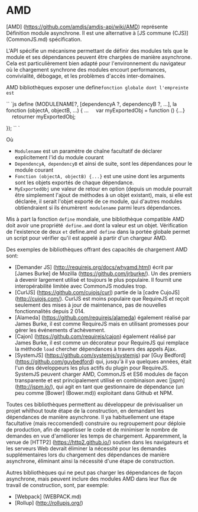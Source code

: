 # AMD

[AMD] (https://github.com/amdjs/amdjs-api/wiki/AMD) représente Définition module asynchrone. Il est une alternative à [JS commune (CJS)] (CommonJS.md) spécification.

L'API spécifie un mécanisme permettant de définir des modules tels que le module et ses dépendances peuvent être chargées de manière asynchrone. Cela est particulièrement bien adapté pour l'environnement du navigateur où le chargement synchrone des modules encourt performances, convivialité, débogage, et les problèmes d'accès inter-domaines.

AMD bibliothèques exposer une define` fonction globale dont l'empreinte est `

`` `js
define (MODULENAME?, [dependencyA ?, dependencyB ?, ...], la fonction (objectA, objectB, ...) {
...
    var myExportedObj = function () {...}
    retourner myExportedObj;

});
`` `

Où

- `Modulename` est un paramètre de chaîne facultatif de déclarer explicitement l'id du module courant
- `DependencyA`,` dependencyB` et ainsi de suite, sont les dépendances pour le module courant
- `Fonction (objectA, objectB) {...}` est une usine dont les arguments sont les objets exportés de chaque dépendance.
- `MyExportedObj` une valeur de retour en option (depuis un module pourrait être simplement l'ajout de méthodes à un objet existant), mais, si elle est déclarée, il serait l'objet exporté de ce module, qui d'autres modules obtiendraient si ils énumèrent` modulename` parmi leurs dépendances.

Mis à part la fonction `define` mondiale, une bibliothèque compatible AMD doit avoir une propriété` define.amd` dont la valeur est un objet. Vérification de l'existence de deux `et` define.amd` define` dans la portée globale permet un script pour vérifier qu'il est appelé à partir d'un chargeur AMD.

Des exemples de bibliothèques offrant des capacités de chargement AMD sont:

- [Demander JS] (http://requirejs.org/docs/whyamd.html) écrit par [James Burke] de Mozilla (https://github.com/jrburke/). Un des premiers à devenir largement utilisé et toujours le plus populaire. Il fournit une interopérabilité limitée avec CommonJS modules trop.
- [CurlJS] (https://github.com/cujojs/curl) partie de la [cadre CujoJS] (http://cujojs.com/). CurlJS est moins populaire que RequireJS et reçoit seulement des mises à jour de maintenance, pas de nouvelles fonctionnalités depuis 2 014.
- [Alameda] (https://github.com/requirejs/alameda) également réalisé par James Burke, il est comme RequireJS mais en utilisant promesses pour gérer les événements d'achèvement.
- [Cajon] (https://github.com/requirejs/cajon) également réalisé par James Burke, il est comme un décorateur pour RequireJS qui remplace la méthode `load` chercher dépendances à travers des appels Ajax.
- [SystemJS] (https://github.com/systemjs/systemjs) par [Guy Bedford] (https://github.com/guybedford) qui, jusqu'à il ya quelques années, était l'un des développeurs les plus actifs du plugin pour RequireJS. SystemJS peuvent charger AMD, CommonJS et ES6 modules de façon transparente et est principalement utilisé en combinaison avec [jspm] (http://jspm.io/), qui agit en tant que gestionnaire de dépendance (un peu comme [Bower] (Bower.md)) exploitant dans Github et NPM.

Toutes ces bibliothèques permettent au développeur de prévisualiser un projet whithout toute étape de la construction, en demandant les dépendances de manière asynchrone. Il ya habituellement une étape facultative (mais reccomended) construire ou regroupement pour déploie de production, afin de rapetisser le code et de minimiser le nombre de demandes en vue d'améliorer les temps de chargement. Apparemment, la venue de [HTTP2] (https://http2.github.io/) soutien dans les navigateurs et les serveurs Web devrait éliminer la nécessité pour les demandes supplémentaires lors du chargement des dépendances de manière asynchrone, éliminant ainsi la nécessité d'une étape de construction.

Autres bibliothèques qui ne peut pas charger les dépendances de façon asynchrone, mais peuvent inclure des modules AMD dans leur flux de travail de construction, sont, par exemple:

- [Webpack] (WEBPACK.md)
- [Rollup] (http://rollupjs.org/)
